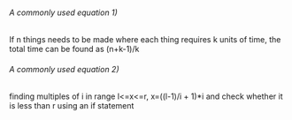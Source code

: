 ###### A commonly used equation 1)

If n things needs to be made where each thing requires k units of time, the total time can be found as (n+k-1)/k

###### A commonly used equation 2)

finding multiples of i in range l<=x<=r, x=((l-1)/i + 1)*i and check whether it is less than r using an if statement
